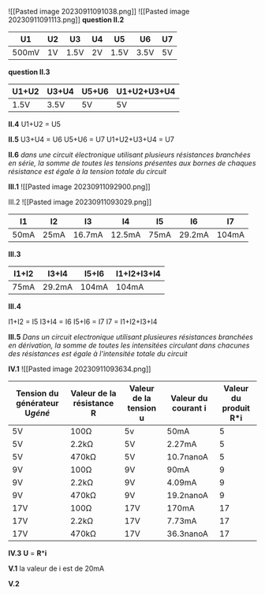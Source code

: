 ![[Pasted image 20230911091038.png]]
![[Pasted image 20230911091113.png]]
**question II.2**

|U1|U2|U3|U4|U5|U6|U7|
|----|----|----|----|----|----|----|
|500mV|1V|1.5V|2V|1.5V|3.5V|5V|

**question II.3**

|U1+U2|U3+U4|U5+U6|U1+U2+U3+U4|
|--|--|--|--|
|1.5V|3.5V|5V|5V|

**II.4**
U1+U2 = U5

**II.5**
U3+U4 = U6
U5+U6 = U7
U1+U2+U3+U4 = U7

**II.6**
*dans une circuit électronique utilisant plusieurs résistances branchées en série, la somme de toutes les tensions présentes aux bornes de chaques résistance est égale à la tension totale du circuit*


**III.1**
![[Pasted image 20230911092900.png]]

III.2
![[Pasted image 20230911093029.png]]

|I1|I2|I3|I4|I5|I6|I7|
|--|--|--|--|--|--|--|
|50mA|25mA|16.7mA|12.5mA|75mA|29.2mA|104mA|

**III.3**

|I1+I2|I3+I4|I5+I6|I1+I2+I3+I4|
|--|--|--|--|
|75mA|29.2mA|104mA|104mA|

**III.4**

I1+I2 = I5
I3+I4 = I6
I5+I6 = I7
I7 = I1+I2+I3+I4

**III.5**
	*Dans un circuit electronique utilisant plusieures résistances branchées en dérivation, la somme de toutes les intensitées circulant dans chacunes des résistances est égale à l'intensitée totale du circuit*

**IV.1**
![[Pasted image 20230911093634.png]]


|Tension du générateur **U*géné***|Valeur de la résistance **R**|Valeur de la tension **u**|Valeur du courant **i**|Valeur du produit **R**\***i**|
|--|--|--|--|--|
|5V|100Ω|5v|50mA|5|
|5V|2.2kΩ|5V|2.27mA|5|
|5V|470kΩ|5V|10.7nanoA|5|
|9V|100Ω|9V|90mA|9|
|9V|2.2kΩ|9V|4.09mA|9|
|9V|470kΩ|9V|19.2nanoA|9|
|17V|100Ω|17V|170mA|17|
|17V|2.2kΩ|17V|7.73mA|17|
|17V|470kΩ|17V|36.3nanoA|17|

**IV.3**
**U** = **R**\***i**

**V.1**
la valeur de i est de 20mA

**V.2**


